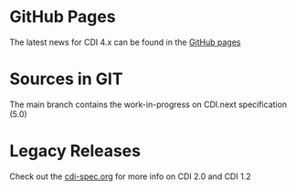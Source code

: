 <!--
    Copyright (c) 2011 Red Hat, Inc. and others
    
    This program and the accompanying materials are made available under the
    Apache Software License 2.0 which is available at:
    https://www.apache.org/licenses/LICENSE-2.0.
    
    SPDX-License-Identifier: Apache-2.0
-->

# GitHub Pages
The latest news for CDI 4.x can be found in the [GitHub pages](https://jakartaee.github.io/cdi/)

Sources in GIT
====

The main branch contains the work-in-progress on CDI.next specification (5.0)

# Legacy Releases
Check out the [cdi-spec.org](http://cdi-spec.org) for more info on CDI 2.0 and CDI 1.2
